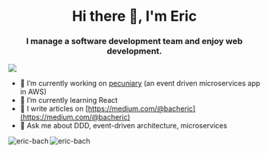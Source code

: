 <h1 align="center">Hi there 👋, I'm Eric</h1>
<h3 align="center">I manage a software development team and enjoy web development.</h3>

![](https://komarev.com/ghpvc/?username=eric-bach&color=green)

- 🔭 I’m currently working on [pecuniary](https://github.com/eric-bach/pecuniary) (an event driven microservices app in AWS)
- 🌱 I’m currently learning React
- 📝 I write articles on [https://medium.com/@bacheric](https://medium.com/@bacheric)
- 💬 Ask me about DDD, event-driven architecture, microservices

<img align="left" src="https://github-readme-stats.vercel.app/api/top-langs/?username=eric-bach&layout=compact&hide=html" alt="eric-bach" />
<img align="center" src="https://github-readme-stats.vercel.app/api?username=eric-bach&show_icons=true" alt="eric-bach" />

<!--
**eric-bach/eric-bach** is a ✨ _special_ ✨ repository because its `README.md` (this file) appears on your GitHub profile.

Here are some ideas to get you started:

- 🔭 I’m currently working on ...
- 🌱 I’m currently learning ...
- 👯 I’m looking to collaborate on ...
- 🤔 I’m looking for help with ...
- 💬 Ask me about ...
- 📫 How to reach me: ...
- 😄 Pronouns: ...
- ⚡ Fun fact: ...
-->
